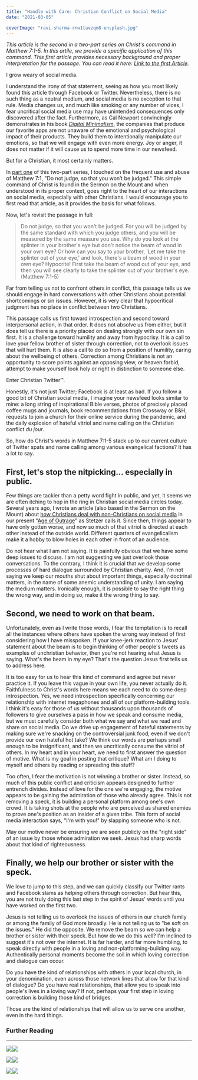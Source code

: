 ```yaml
---
title: "Handle with Care: Christian Conflict on Social Media"
date: "2021-03-05"

coverImage: "ravi-sharma-rnw1tavzqm8-unsplash.jpg"
---
```


_This article is the second in a two-part series on Christ's command in Matthew 7:1-5. In this artile, we provide a specific application of this command. This first article provides necessary background and proper interpretation for the passage. You can read it here: [Link to the first Article](https://keelancook.com/?p=4486)._

I grow weary of social media.

I understand the irony of that statement, seeing as how you most likely found this article through Facebook or Twitter. Nevertheless, there is no such thing as a neutral medium, and social media is no exception to that rule. Media changes us, and much like smoking or any number of vices, I fear uncritical social media use may have unintended consequences only discovered after the fact. Furthermore, as Cal Newport convincingly demonstrates in his book _[Digital Minimalism](https://amzn.to/3kv1fWZ)_, the companies that produce our favorite apps are not unaware of the emotional and psychological impact of their products. They build them to intentionally manipulate our emotions, so that we will engage with even more energy. Joy or anger, it does not matter if it will cause us to spend more time in our newsfeed.

But for a Christian, it most certainly matters.

In [part one](https://keelancook.com/?p=4486) of this two-part series, I touched on the frequent use and abuse of Matthew 7:1, "Do not judge, so that you won’t be judged." This simple command of Christ is found in the Sermon on the Mount and when understood in its proper context, goes right to the heart of our interactions on social media, especially with other Christians. I would encourage you to first read that article, as it provides the basis for what follows.

Now, let's revisit the passage in full:

> Do not judge, so that you won't be judged. For you will be judged by the same standard with which you judge others, and you will be measured by the same measure you use. Why do you look at the splinter in your brother's eye but don't notice the beam of wood in your own eye? Or how can you say to your brother, 'Let me take the splinter out of your eye,' and look, there's a beam of wood in your own eye? Hypocrite! First take the beam of wood out of your eye, and then you will see clearly to take the splinter out of your brother's eye. (Matthew 7:1-5)

Far from telling us not to confront others in conflict, this passage tells us we should engage in hard conversations with other Christians about potential shortcomings or sin issues. However, it is very clear that hypocritical judgment has no place in conflict between two Christians.

This passage calls us first toward introspection and second toward interpersonal action, in that order. It does not absolve us from either, but it does tell us there is a priority placed on dealing strongly with our own sin first. It is a challenge toward humility and away from hypocrisy. It is a call to love your fellow brother of sister through correction, not to overlook issues that will hurt them. It is also a call to do so from a position of humility, caring about the wellbeing of others. Correction among Christians is not an opportunity to score points against an opposing view, or heaven forbid, attempt to make yourself look holy or right in distinction to someone else.

Enter Christian Twitter™.

Honestly, it's not just Twitter; Facebook is at least as bad. If you follow a good bit of Christian social media, I imagine your newsfeed looks similar to mine: a long string of inspirational Bible verses, photos of precisely placed coffee mugs and journals, book recommendations from Crossway or B&H, requests to join a church for their online service during the pandemic, and the daily explosion of hateful vitriol and name calling on the Christian conflict _du jour_.

So, how do Christ's words in Matthew 7:1-5 stack up to our current culture of Twitter spats and name calling among various evangelical factions? It has a lot to say.

## First, let's stop the nitpicking… especially in public.

Few things are tackier than a petty word fight in public, and yet, it seems we are often itching to hop in the ring in Christian social media circles today. Several years ago, I wrote an article (also based in the Sermon on the Mount) about [how Christians deal with non-Christians on social media](https://keelancook.com/2018/08/02/living-like-a-christian-in-an-outrage-culture/) in our present "[Age of Outrage](https://amzn.to/3bUkaGL)" as Stetzer calls it. Since then, things appear to have only gotten worse, and now so much of that vitriol is directed at each other instead of the outside world. Different quarters of evangelicalism make it a hobby to blow holes in each other in front of an audience.

Do not hear what I am not saying. It is painfully obvious that we have some deep issues to discuss. I am not suggesting we just overlook those conversations. To the contrary, I think it is crucial that we develop some processes of hard dialogue surrounded by Christian charity. And, I'm not saying we keep our mouths shut about important things, especially doctrinal matters, in the name of some anemic understanding of unity. I am saying the medium matters. Ironically enough, it is possible to say the right thing the wrong way, and in doing so, make it the wrong thing to say.

## Second, we need to work on that beam.

Unfortunately, even as I write those words, I fear the temptation is to recall all the instances where others have spoken the wrong way instead of first considering how I have misspoken. If your knee-jerk reaction to Jesus' statement about the beam is to begin thinking of other people's tweets as examples of unchristian behavior, then you're not hearing what Jesus is saying. What's the beam in _my_ eye? That's the question Jesus first tells us to address here.

It is too easy for us to hear this kind of command and agree but never practice it. If you leave this vague in your own life, you never actually do it. Faithfulness to Christ's words here means we each need to do some deep introspection. Yes, we need introspection specifically concerning our relationship with internet megaphones and all of our platform-building tools. I think it's easy for those of us without thousands upon thousands of followers to give ourselves a pass in how we speak and consume media, but we must carefully consider both what we say and what we read and share on social media. Do we drive up engagement of hateful statements by making sure we're snacking on the controversial junk food, even if we don't provide our own hateful hot take? We think our words are perhaps small enough to be insignificant, and then we uncritically consume the vitriol of others. In my heart and in your heart, we need to first answer the question of motive. What is my goal in posting that critique? What am I doing to myself and others by reading or spreading this stuff?

Too often, I fear the motivation is not winning a brother or sister. Instead, so much of this public conflict and criticism appears designed to further entrench divides. Instead of love for the one we're engaging, the motive appears to be gaining the admiration of those who already agree. This is not removing a speck, it is building a personal platform among one's own crowd. It is taking shots at the people who are perceived as shared enemies to prove one's position as an insider of a given tribe. This form of social media interaction says, "I'm with you!" by slapping someone who is not.

May our motive never be ensuring we are seen publicly on the "right side" of an issue by those whose admiration we seek. Jesus had sharp words about that kind of righteousness.

## Finally, we help our brother or sister with the speck.

We love to jump to this step, and we can quickly classify our Twitter rants and Facebook slams as helping others through correction. But hear this, you are not truly doing this last step in the spirit of Jesus' words until you have worked on the first two.

Jesus is not telling us to overlook the issues of others in our church family or among the family of God more broadly. He is not telling us to "be soft on the issues." He did the opposite. We remove the beam so we can help a brother or sister with their speck. But how do we do this well? I'm inclined to suggest it's not over the internet. It is far harder, and far more humbling, to speak directly with people in a loving and non-platforming-building way. Authentically personal moments become the soil in which loving correction and dialogue can occur.

Do you have the kind of relationships with others in your local church, in your denomination, even across those network lines that allow for that kind of dialogue? Do you have real relationships, that allow you to speak into people's lives in a loving way? If not, perhaps your first step in loving correction is building those kind of bridges.

Those are the kind of relationships that will allow us to serve one another, even in the hard things.

### Further Reading

* * *

[![](//ws-na.amazon-adsystem.com/widgets/q?_encoding=UTF8&ASIN=1496433629&Format=_SL250_&ID=AsinImage&MarketPlace=US&ServiceVersion=20070822&WS=1&tag=keelancook-20&language=en_US)](https://www.amazon.com/Christians-Age-Outrage-Bring-World/dp/1496433629?dchild=1&keywords=age+of+outrage+stetzer&qid=1614544786&sr=8-1&linkCode=li3&tag=keelancook-20&linkId=7bddcc763a241b33dac0a118ee63e9bf&language=en_US&ref_=as_li_ss_il)![](https://ir-na.amazon-adsystem.com/e/ir?t=keelancook-20&language=en_US&l=li3&o=1&a=1496433629)

[![](//ws-na.amazon-adsystem.com/widgets/q?_encoding=UTF8&ASIN=B005U782GW&Format=_SL250_&ID=AsinImage&MarketPlace=US&ServiceVersion=20070822&WS=1&tag=keelancook-20&language=en_US)](https://www.amazon.com/Sermon-Mount-Restoring-Christs-Theology-ebook/dp/B005U782GW?dchild=1&keywords=quarles+sermon+on+the+mount&qid=1614544484&sr=8-2&linkCode=li3&tag=keelancook-20&linkId=907304573dc5324ee8a72628349e1a35&language=en_US&ref_=as_li_ss_il)![](https://ir-na.amazon-adsystem.com/e/ir?t=keelancook-20&language=en_US&l=li3&o=1&a=B005U782GW)

[![](//ws-na.amazon-adsystem.com/widgets/q?_encoding=UTF8&ASIN=B07DBRBP7G&Format=_SL250_&ID=AsinImage&MarketPlace=US&ServiceVersion=20070822&WS=1&tag=keelancook-20&language=en_US)](https://www.amazon.com/dp/B07DBRBP7G?_encoding=UTF8&btkr=1&linkCode=li3&tag=keelancook-20&linkId=a954676783df57bd91d5b9a5a66d9c31&language=en_US&ref_=as_li_ss_il)![](https://ir-na.amazon-adsystem.com/e/ir?t=keelancook-20&language=en_US&l=li3&o=1&a=B07DBRBP7G)
